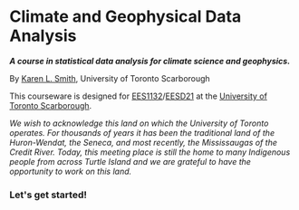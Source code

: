 Climate and Geophysical Data Analysis
=====================================

***A course in statistical data analysis for climate science and geophysics.***

By [Karen L. Smith][karen], University of Toronto Scarborough

This courseware is designed for [EES1132][ees1132]/[EESD21][eesd21] at the [University of Toronto Scarborough][utsc].

*We wish to acknowledge this land on which the University of Toronto operates. For thousands of years it has been the traditional land of the Huron-Wendat, the Seneca, and most recently, the Mississaugas of the Credit River. Today, this meeting place is still the home to many Indigenous people from across Turtle Island and we are grateful to have the opportunity to work on this land.*

### Let's get started!

[karen]: https://kls2177.github.io/
[ees1132]: https://www.utsc.utoronto.ca/gradpes/ees1132h-climate-data-analysis
[eesd21]:https://www.utsc.utoronto.ca/gradpes/ees1132h-climate-data-analysis
[utsc]: https://www.utsc.utoronto.ca/home/
